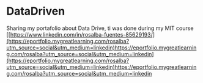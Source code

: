 # DataDriven
Sharing my portafolio about Data Drive, ti was done during my MIT course
[[https://www.linkedin.com/in/rosalba-fuentes-85629193/](https://eportfolio.mygreatlearning.com/rosalba?utm_source=social&utm_medium=linkedin)https://eportfolio.mygreatlearning.com/rosalba?utm_source=social&utm_medium=linkedin](https://eportfolio.mygreatlearning.com/rosalba?utm_source=social&utm_medium=linkedin)https://eportfolio.mygreatlearning.com/rosalba?utm_source=social&utm_medium=linkedin
